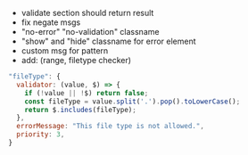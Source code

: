 - validate section should return result
- fix negate msgs
- "no-error" "no-validation" classname
- "show" and "hide" classname for error element
- custom msg for pattern 
- add: (range, filetype checker)

```js
"fileType": {
  validator: (value, $) => {
    if (!value || !$) return false;
    const fileType = value.split('.').pop().toLowerCase();
    return $.includes(fileType);
  },
  errorMessage: "This file type is not allowed.",
  priority: 3,
}
```
